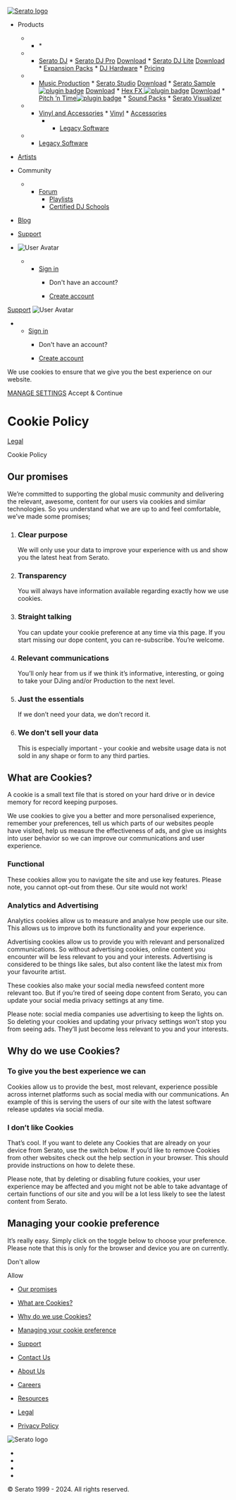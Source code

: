 [![Serato logo](https://m.cdn.sera.to/logos/logo.svg)](https://serato.com/)

* Products
    * * [](https://serato.com/)
            * [](https://serato.com/)
    * * [Serato DJ](https://serato.com/dj)
            * [Serato DJ Pro](https://serato.com/dj/pro) [Download](https://serato.com/dj/pro/downloads)
            * [Serato DJ Lite](https://serato.com/dj/lite) [Download](https://serato.com/dj/lite/downloads)
            * [Expansion Packs](https://serato.com/dj/pro/expansions)
            * [DJ Hardware](https://serato.com/dj/hardware)
            * [Pricing](https://serato.com/dj/pro/buy-dj-pro)
    * * [Music Production](https://serato.com/music-production)
            * [Serato Studio](https://serato.com/studio) [Download](https://serato.com/studio/downloads)
            * [Serato Sample![plugin badge](https://static.serato.com/common/images/plugin.svg)](https://serato.com/sample) [Download](https://serato.com/sample/downloads)
            * [Hex FX ![plugin badge](https://static.serato.com/common/images/plugin.svg)](https://serato.com/hex-fx)  [Download](https://serato.com/hex-fx/downloads)
            * [Pitch ’n Time![plugin badge](https://static.serato.com/common/images/plugin.svg)](https://serato.com/pitchntime)
            * [Sound Packs](https://serato.com/studio/sounds)
            * [Serato Visualizer](https://serato.com/visualizer)
    * * [Vinyl and Accessories](https://serato.com/vinyl-and-accessories)
            * [Vinyl](https://serato.com/vinyl-and-accessories/vinyl)
            * [Accessories](https://serato.com/vinyl-and-accessories/accessories)
        * * [Legacy Software](https://serato.com/legacy-products)
    * * [Legacy Software](https://serato.com/legacy-products)
* [Artists](https://serato.com/artists)
* Community
    * * [Forum](https://serato.com/forum)
        * [Playlists](https://serato.com/playlists)
        * [Certified DJ Schools](https://serato.com/certified-dj-schools)
* [Blog](https://the-drop.serato.com/)
* [Support](https://support.serato.com/hc/en-us)
* ![User Avatar](https://static.serato.com/common/images/account-icon.svg)
    
    * * [Sign in](https://serato.com/login?redirect=%2Flegal%2Fcookies)
        * Don't have an account?
            
        * [Create account](https://serato.com/create?redirect=%2Flegal%2Fcookies)
    

[Support](https://support.serato.com/hc/en-us) ![User Avatar](https://static.serato.com/common/images/account-icon.svg)

* * [Sign in](https://serato.com/login?redirect=%2Flegal%2Fcookies)
    * Don't have an account?
        
    * [Create account](https://serato.com/create?redirect=%2Flegal%2Fcookies)

We use cookies to ensure that we give you the best experience on our website.

[MANAGE SETTINGS](https://serato.com/legal/cookies?ref=banner) Accept & Continue

Cookie Policy
=============

[Legal](https://serato.com/legal)

Cookie Policy

Our promises
------------

We’re committed to supporting the global music community and delivering the relevant, awesome, content for our users via cookies and similar technologies. So you understand what we are up to and feel comfortable, we’ve made some promises;

1. ### Clear purpose
    
    We will only use your data to improve your experience with us and show you the latest heat from Serato.
    
2. ### Transparency
    
    You will always have information available regarding exactly how we use cookies.
    
3. ### Straight talking
    
    You can update your cookie preference at any time via this page. If you start missing our dope content, you can re-subscribe. You’re welcome.
    
4. ### Relevant communications
    
    You’ll only hear from us if we think it’s informative, interesting, or going to take your DJing and/or Production to the next level.
    
5. ### Just the essentials
    
    If we don’t need your data, we don’t record it.
    
6. ### We don't sell your data
    
    This is especially important - your cookie and website usage data is not sold in any shape or form to any third parties.
    

What are Cookies?
-----------------

A cookie is a small text file that is stored on your hard drive or in device memory for record keeping purposes.

We use cookies to give you a better and more personalised experience, remember your preferences, tell us which parts of our websites people have visited, help us measure the effectiveness of ads, and give us insights into user behavior so we can improve our communications and user experience.

### Functional

These cookies allow you to navigate the site and use key features. Please note, you cannot opt-out from these. Our site would not work!

### Analytics and Advertising

Analytics cookies allow us to measure and analyse how people use our site. This allows us to improve both its functionality and your experience.

Advertising cookies allow us to provide you with relevant and personalized communications. So without advertising cookies, online content you encounter will be less relevant to you and your interests. Advertising is considered to be things like sales, but also content like the latest mix from your favourite artist.

These cookies also make your social media newsfeed content more relevant too. But if you’re tired of seeing dope content from Serato, you can update your social media privacy settings at any time.

Please note: social media companies use advertising to keep the lights on. So deleting your cookies and updating your privacy settings won’t stop you from seeing ads. They’ll just become less relevant to you and your interests.

Why do we use Cookies?
----------------------

### To give you the best experience we can

Cookies allow us to provide the best, most relevant, experience possible across internet platforms such as social media with our communications. An example of this is serving the users of our site with the latest software release updates via social media.

### I don’t like Cookies

That’s cool. If you want to delete any Cookies that are already on your device from Serato, use the switch below. If you’d like to remove Cookies from other websites check out the help section in your browser. This should provide instructions on how to delete these.

Please note, that by deleting or disabling future cookies, your user experience may be affected and you might not be able to take advantage of certain functions of our site and you will be a lot less likely to see the latest content from Serato.

Managing your cookie preference
-------------------------------

It’s really easy. Simply click on the toggle below to choose your preference. Please note that this is only for the browser and device you are on currently.

Don't allow

Allow

* [Our promises](#our-promises)
* [What are Cookies?](#what-are-cookies)
* [Why do we use Cookies?](#why-do-we-use-cookies)
* [Managing your cookie preference](#managing-your-cookie-preference)

* [Support](https://support.serato.com/hc/en-us)
* [Contact Us](https://serato.com/contact)
* [About Us](https://serato.com/about)
* [Careers](https://serato.com/careers)
* [Resources](https://serato.com/resources)
* [Legal](https://serato.com/legal)
* [Privacy Policy](https://serato.com/legal/website-privacy-policy)

![Serato logo](https://m.cdn.sera.to/logos/logo.svg)

* [](https://www.youtube.com/user/seratohq "YouTube")
* [](https://instagram.com/serato "Instagram")
* [](https://www.twitch.tv/serato "Twitch")
* [](https://www.facebook.com/serato "Facebook")

© Serato 1999 - 2024. All rights reserved.